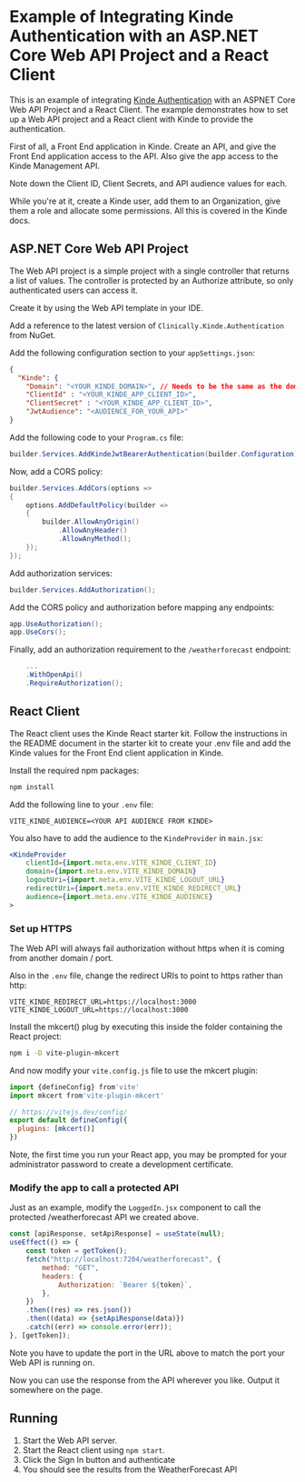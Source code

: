 # Example of Integrating Kinde Authentication with an ASP.NET Core Web API Project and a React Client
This is an example of integrating [Kinde Authentication](https://www.kinde.com) with an ASPNET Core Web API Project and a React Client. The example demonstrates how to set up a Web API project and a React client with Kinde to provide the authentication.

First of all, a Front End application in Kinde. Create an API, and give the Front End application access to the API. Also give the app access to the Kinde Management API.

Note down the Client ID, Client Secrets, and API audience values for each.

While you're at it, create a Kinde user, add them to an Organization, give them a role and allocate some permissions. All this is covered in the Kinde docs.

## ASP.NET Core Web API Project
The Web API project is a simple project with a single controller that returns a list of values. The controller is protected by an Authorize attribute, so only authenticated users can access it.

Create it by using the Web API template in your IDE.

Add a reference to the latest version of ```Clinically.Kinde.Authentication``` from NuGet.

Add the following configuration section to your ```appSettings.json```:
```json 
{
  "Kinde": {
    "Domain": "<YOUR_KINDE_DOMAIN>", // Needs to be the same as the domain in your Kinde back end app
    "ClientId" : "<YOUR_KINDE_APP_CLIENT_ID>",
    "ClientSecret" : "<YOUR_KINDE_APP_CLIENT_ID>",
    "JwtAudience": "<AUDIENCE_FOR_YOUR_API>"
}
```

Add the following code to your ```Program.cs``` file:
```csharp
builder.Services.AddKindeJwtBearerAuthentication(builder.Configuration);
```

Now, add a CORS policy:
```csharp
builder.Services.AddCors(options =>
{
    options.AddDefaultPolicy(builder =>
    {
        builder.AllowAnyOrigin()
            .AllowAnyHeader()
            .AllowAnyMethod();
    });
});
```

Add authorization services:
```csharp
builder.Services.AddAuthorization();
```

Add the CORS policy and authorization before mapping any endpoints:
```csharp
app.UseAuthorization();
app.UseCors();
```

Finally, add an authorization requirement to the ```/weatherforecast``` endpoint:
```csharp
    ...
    .WithOpenApi()
    .RequireAuthorization();
```

## React Client
The React client uses the Kinde React starter kit. Follow the instructions in the README document in the starter kit to create your .env file and add the Kinde values for the Front End client application in Kinde.

Install the required npm packages:
```bash
npm install
```

Add the following line to your ```.env``` file:
```env
VITE_KINDE_AUDIENCE=<YOUR API AUDIENCE FROM KINDE>
```

You also have to add the audience to the ```KindeProvider``` in ```main.jsx```:
```jsx
<KindeProvider
    clientId={import.meta.env.VITE_KINDE_CLIENT_ID}
    domain={import.meta.env.VITE_KINDE_DOMAIN}
    logoutUri={import.meta.env.VITE_KINDE_LOGOUT_URL}
    redirectUri={import.meta.env.VITE_KINDE_REDIRECT_URL}
    audience={import.meta.env.VITE_KINDE_AUDIENCE}
>
```

### Set up HTTPS
The Web API will always fail authorization without https when it is coming from another domain / port.

Also in the ```.env``` file, change the redirect URIs to point to https rather than http:
```env
VITE_KINDE_REDIRECT_URL=https://localhost:3000
VITE_KINDE_LOGOUT_URL=https://localhost:3000
``` 

Install the mkcert() plug by executing this inside the folder containing the React project:
```bash
npm i -D vite-plugin-mkcert
```

And now modify your ```vite.config.js``` file to use the mkcert plugin:
```javascript
import {defineConfig} from'vite'
import mkcert from'vite-plugin-mkcert'

// https://vitejs.dev/config/
export default defineConfig({
  plugins: [mkcert()]
})
```

Note, the first time you run your React app, you may be prompted for your administrator password to create a development certificate.

### Modify the app to call a protected API
Just as an example, modify the ```LoggedIn.jsx``` component to call the protected /weatherforecast API we created above.

```jsx
const [apiResponse, setApiResponse] = useState(null);
useEffect(() => {
    const token = getToken();
    fetch("http://localhost:7204/weatherforecast", {
        method: "GET",
        headers: {
            Authorization: `Bearer ${token}`,
        },
    })
    .then((res) => res.json())
    .then((data) => {setApiResponse(data)})
    .catch((err) => console.error(err));
}, [getToken]);
```

Note you have to update the port in the URL above to match the port your Web API is running on.

Now you can use the response from the API wherever you like. Output it somewhere on the page.

## Running
1. Start the Web API server.
2. Start the React client using ```npm start```.
3. Click the Sign In button and authenticate 
4. You should see the results from the WeatherForecast API
